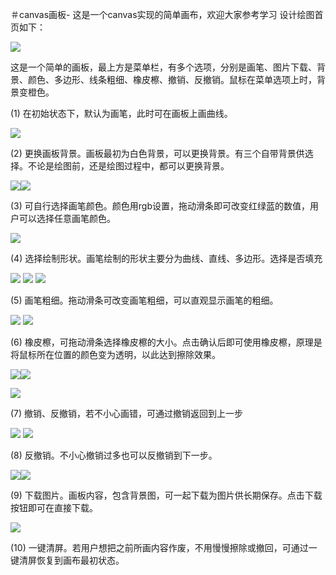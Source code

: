＃canvas画板-
这是一个canvas实现的简单画布，欢迎大家参考学习
设计绘图首页如下：

![](Aspose.Words.bdc7916b-9735-410e-ab7c-2591b4a5ecf9.001.png)

这是一个简单的画板，最上方是菜单栏，有多个选项，分别是画笔、图片下载、背景、颜色、多边形、线条粗细、橡皮檫、撤销、反撤销。鼠标在菜单选项上时，背景变橙色。

(1) 在初始状态下，默认为画笔，此时可在画板上画曲线。

![](Aspose.Words.bdc7916b-9735-410e-ab7c-2591b4a5ecf9.002.png)

(2) 更换画板背景。画板最初为白色背景，可以更换背景。有三个自带背景供选择。不论是绘图前，还是绘图过程中，都可以更换背景。

![](Aspose.Words.bdc7916b-9735-410e-ab7c-2591b4a5ecf9.003.png)![](Aspose.Words.bdc7916b-9735-410e-ab7c-2591b4a5ecf9.004.png)

(3) 可自行选择画笔颜色。颜色用rgb设置，拖动滑条即可改变红绿蓝的数值，用户可以选择任意画笔颜色。

![](Aspose.Words.bdc7916b-9735-410e-ab7c-2591b4a5ecf9.005.png)

(4) 选择绘制形状。画笔绘制的形状主要分为曲线、直线、多边形。选择是否填充

![](Aspose.Words.bdc7916b-9735-410e-ab7c-2591b4a5ecf9.006.png) ![](Aspose.Words.bdc7916b-9735-410e-ab7c-2591b4a5ecf9.007.png) ![](Aspose.Words.bdc7916b-9735-410e-ab7c-2591b4a5ecf9.008.png)

(5) 画笔粗细。拖动滑条可改变画笔粗细，可以直观显示画笔的粗细。

![](Aspose.Words.bdc7916b-9735-410e-ab7c-2591b4a5ecf9.009.png) ![](Aspose.Words.bdc7916b-9735-410e-ab7c-2591b4a5ecf9.010.png)

(6) 橡皮檫，可拖动滑条选择橡皮檫的大小。点击确认后即可使用橡皮檫，原理是将鼠标所在位置的颜色变为透明，以此达到擦除效果。

![](Aspose.Words.bdc7916b-9735-410e-ab7c-2591b4a5ecf9.011.png)![](Aspose.Words.bdc7916b-9735-410e-ab7c-2591b4a5ecf9.012.png)

![](Aspose.Words.bdc7916b-9735-410e-ab7c-2591b4a5ecf9.013.png)

(7) 撤销、反撤销，若不小心画错，可通过撤销返回到上一步

![](Aspose.Words.bdc7916b-9735-410e-ab7c-2591b4a5ecf9.014.png) ![](Aspose.Words.bdc7916b-9735-410e-ab7c-2591b4a5ecf9.015.png)

(8) 反撤销。不小心撤销过多也可以反撤销到下一步。

![](Aspose.Words.bdc7916b-9735-410e-ab7c-2591b4a5ecf9.015.png)![](Aspose.Words.bdc7916b-9735-410e-ab7c-2591b4a5ecf9.014.png)

(9) 下载图片。画板内容，包含背景图，可一起下载为图片供长期保存。点击下载按钮即可在直接下载。

![](Aspose.Words.bdc7916b-9735-410e-ab7c-2591b4a5ecf9.016.png)

(10) 一键清屏。若用户想把之前所画内容作废，不用慢慢擦除或撤回，可通过一键清屏恢复到画布最初状态。
